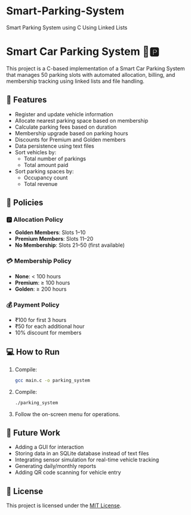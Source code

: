 # Smart-Parking-System
Smart Parking System using C Using Linked Lists 
# Smart Car Parking System 🚗🅿️

This project is a C-based implementation of a Smart Car Parking System that manages 50 parking slots with automated allocation, billing, and membership tracking using linked lists and file handling.

## 🚀 Features

- Register and update vehicle information
- Allocate nearest parking space based on membership
- Calculate parking fees based on duration
- Membership upgrade based on parking hours
- Discounts for Premium and Golden members
- Data persistence using text files
- Sort vehicles by:
  - Total number of parkings
  - Total amount paid
- Sort parking spaces by:
  - Occupancy count
  - Total revenue

## 📜 Policies

### 🅿️ Allocation Policy
- **Golden Members**: Slots 1–10
- **Premium Members**: Slots 11–20
- **No Membership**: Slots 21–50 (first available)

### 💳 Membership Policy
- **None**: < 100 hours
- **Premium**: ≥ 100 hours
- **Golden**: ≥ 200 hours

### 💰 Payment Policy
- ₹100 for first 3 hours
- ₹50 for each additional hour
- 10% discount for members

## 💻 How to Run

1. Compile:
   ```bash
   gcc main.c -o parking_system
   
2. Compile:
   ```bash
   ./parking_system

3. Follow the on-screen menu for operations.

## 🔧 Future Work
- Adding a GUI for interaction
- Storing data in an SQLite database instead of text files
- Integrating sensor simulation for real-time vehicle tracking
- Generating daily/monthly reports
- Adding QR code scanning for vehicle entry

## 📄 License
This project is licensed under the [MIT License](LICENSE).

